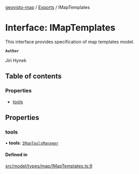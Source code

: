 [geovisto-map](../README.md) / [Exports](../modules.md) / IMapTemplates

# Interface: IMapTemplates

This interface provides specification of map templates model.

**`Author`**

Jiri Hynek

## Table of contents

### Properties

- [tools](IMapTemplates.md#tools)

## Properties

### tools

• **tools**: [`IMapToolsManager`](IMapToolsManager.md)

#### Defined in

[src/model/types/map/IMapTemplates.ts:9](https://github.com/geovisto/geovisto-map/blob/e22d774889dbc28cc1ec62933ecf6bab6690f172/src/model/types/map/IMapTemplates.ts#L9)
